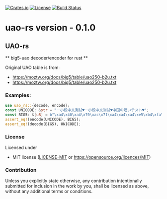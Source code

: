 [![Crates.io](https://img.shields.io/crates/v/uao-rs.svg)](https://crates.io/crates/uao-rs)
[![License](https://img.shields.io/crates/l/uao-rs)](LICENSE-MIT)
[![Build Status](https://travis-ci.org/zenixls2/uao-rs.svg?branch=master)](https://travis-ci.org/zenixls2/uao-rs)

# uao-rs version - 0.1.0

## UAO-rs

** big5-uao decoder/encoder for rust **

Original UAO table is from:
- https://moztw.org/docs/big5/table/uao250-b2u.txt
- https://moztw.org/docs/big5/table/uao250-b2u.txt

### Examples:
```rust
use uao_rs::{decode, encode};
const UNICODE: &str = "一小段中文測試♥一小段中文测试♥中国の短いテスト♥";
const BIG5: &[u8] = b"\xa4\x40\xa4\x70\xac\x71\xa4\xa4\xa4\xe5\xb4\xfa\xb8\xd5\x9d\xde\xa4\x40\xa4\x70\xac\x71\xa4\xa4\xa4\xe5\x84\xf2\x86\x49\x9d\xde\xa4\xa4\x83\xf6\xc7\x55\xb5\x75\xc6\xea\xc7\xc2\xc7\xb5\xc7\xc4\x9d\xde";
assert_eq!(encode(UNICODE), BIG5);
assert_eq!(decode(BIG5), UNICODE);
```

### License

Licensed under

* MIT license ([LICENSE-MIT](LICENSE-MIT) or https://opensource.org/licences/MIT)

### Contribution

Unless you explicitly state otherwise, any contribution intentionally
submitted for inclusion in the work by you, shall be licensed as above,
without any additional terms or conditions.
